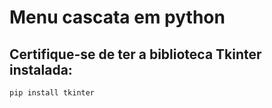 # Menu cascata em python 

## Certifique-se de ter a biblioteca **Tkinter** instalada:

```bash
pip install tkinter 
```

